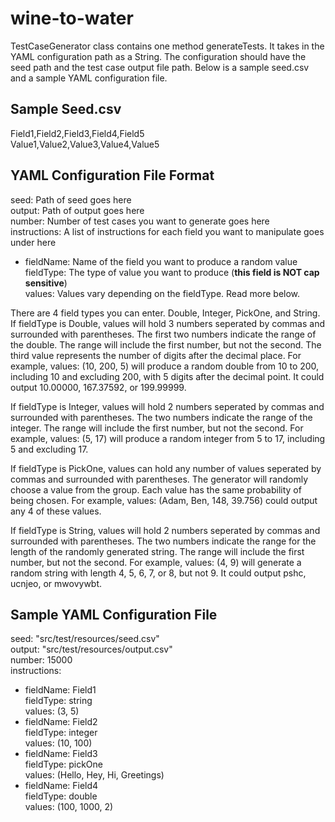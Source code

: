 # wine-to-water
TestCaseGenerator class contains one method generateTests. It takes in the YAML configuration path as a String. The configuration should have the seed path and the test case 
output file path. Below is a sample seed.csv and a sample YAML configuration file.

Sample Seed.csv
-------------------------------------
Field1,Field2,Field3,Field4,Field5  
Value1,Value2,Value3,Value4,Value5

   
YAML Configuration File Format
-------------------------------------
seed: Path of seed goes here  
output: Path of output goes here  
number: Number of test cases you want to generate goes here  
instructions: A list of instructions for each field you want to manipulate goes under here  
  - fieldName: Name of the field you want to produce a random value  
    fieldType: The type of value you want to produce (**this field is NOT cap sensitive**)  
    values: Values vary depending on the fieldType. Read more below.  
 
There are 4 field types you can enter. Double, Integer, PickOne, and String.
If fieldType is Double, values will hold 3 numbers seperated by commas and surrounded with parentheses. The first two numbers indicate the range of the double. The range will
include the first number, but not the second. The third value represents the number of digits after the decimal place. For example, values: (10, 200, 5) will produce a random 
double from 10 to 200, including 10 and excluding 200, with 5 digits after the decimal point. It could output 10.00000, 167.37592, or 199.99999.

If fieldType is Integer, values will hold 2 numbers seperated by commas and surrounded with parentheses. The two numbers indicate the range of the integer. The range will
include the first number, but not the second. For example, values: (5, 17) will produce a random integer from 5 to 17, including 5 and excluding 17.

If fieldType is PickOne, values can hold any number of values seperated by commas and surrounded with parentheses. The generator will randomly choose a value from the group.
Each value has the same probability of being chosen. For example, values: (Adam, Ben, 148, 39.756) could output any 4 of these values.

If fieldType is String, values will hold 2 numbers seperated by commas and surrounded with parentheses. The two numbers indicate the range for the length of the randomly
generated string. The range will include the first number, but not the second. For example, values: (4, 9) will generate a random string with length 4, 5, 6, 7, or 8, but not
9. It could output pshc, ucnjeo, or mwovywbt.

Sample YAML Configuration File
-------------------------------------
seed: "src/test/resources/seed.csv"  
output: "src/test/resources/output.csv"  
number: 15000  
instructions:  
  - fieldName: Field1  
    fieldType: string  
    values: (3, 5)  
  - fieldName: Field2  
    fieldType: integer  
    values: (10, 100)  
  - fieldName: Field3  
    fieldType: pickOne  
    values: (Hello, Hey, Hi, Greetings)  
  - fieldName: Field4  
    fieldType: double  
    values: (100, 1000, 2)  
    
 
